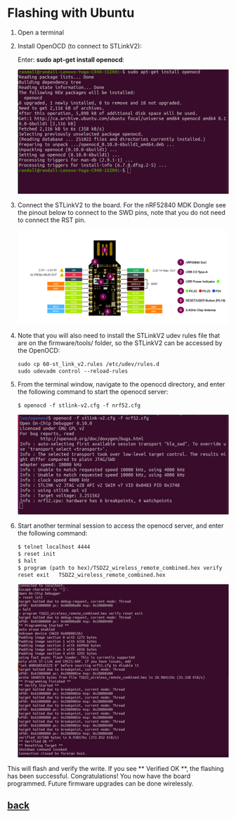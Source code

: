 # Flashing with Ubuntu
1.    Open a terminal
2. Install OpenOCD (to connect to STLinkV2):
   
   Enter: __sudo apt-get install openocd__:

   ![](./openocd.png)
 
3. Connect the STLinkV2 to the board. For the  nRF52840 MDK Dongle see the pinout below to connect to the SWD pins, note that you do not need to connect the RST pin.
   
   ![](./pinout.png)

4. Note that you will also need to install the STLinkV2 udev rules file that are on the firmware/tools/ folder, so the STLinkV2 can be accessed by the OpenOCD:
    ```
    sudo cp 60-st_link_v2.rules /etc/udev/rules.d
    sudo udevadm control --reload-rules
    ```

5. From the terminal window, navigate to the openocd directory, and enter the following command to start the openocd server:
   
    ```
    $ openocd -f stlink-v2.cfg -f nrf52.cfg
    ```  
    ![](openocd1.png)

6. Start another terminal session to access the openocd server, and enter the following command:
    ```
    $ telnet localhost 4444
    $ reset init
    $ halt
    $ program (path to hex)/TSDZ2_wireless_remote_combined.hex verify reset exit   TSDZ2_wireless_remote_combined.hex 
    ```  

    ![](openocd2.png)

This will flash and verify the write.
If you see ** Verified OK **, the flashing has been successful.
Congratulations!
You now have the board programmed.
Future firmware upgrades can be done wirelessly.
  
## [back](getting_started.md)
